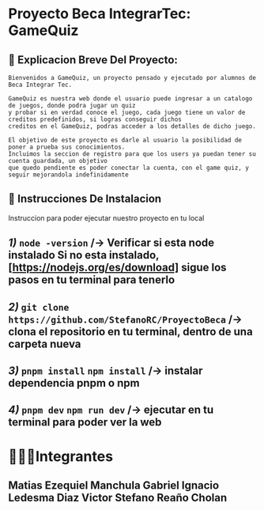 # Proyecto Beca IntegrarTec: GameQuiz

## 🚀 Explicacion Breve Del Proyecto:

```text
Bienvenidos a GameQuiz, un proyecto pensado y ejecutado por alumnos de Beca Integrar Tec.

GameQuiz es nuestra web donde el usuario puede ingresar a un catalogo de juegos, donde podra jugar un quiz
y probar si en verdad conoce el juego, cada juego tiene un valor de creditos predefinidos, si logras conseguir dichos
creditos en el GameQuiz, podras acceder a los detalles de dicho juego.

El objetivo de este proyecto es darle al usuario la posibilidad de poner a prueba sus conocimientos.
Incluimos la seccion de registro para que los users ya puedan tener su cuenta guardada, un objetivo
que quedo pendiente es poder conectar la cuenta, con el game quiz, y seguir mejorandola indefinidamente
```

## 🧞 Instrucciones De Instalacion

Instruccion para poder ejecutar nuestro proyecto en tu local

_1)_
`node -version` /-> Verificar si esta node instalado
Si no esta instalado, [https://nodejs.org/es/download]
sigue los pasos en tu terminal para tenerlo
-------------------------------------------------------

_2)_
`git clone https://github.com/StefanoRC/ProyectoBeca`  /-> clona el repositorio en tu terminal, dentro de una carpeta nueva
-------------------------------------------------------

_3)_
`pnpm install` `npm install` /-> instalar dependencia pnpm o npm
-------------------------------------------------------

_4)_
`pnpm dev` `npm run dev` /-> ejecutar en tu terminal para poder ver la web
-------------------------------------------------------

# 🧑🧑🧑Integrantes

## Matias Ezequiel Manchula  Gabriel Ignacio Ledesma Diaz  Victor Stefano Reaño Cholan 
